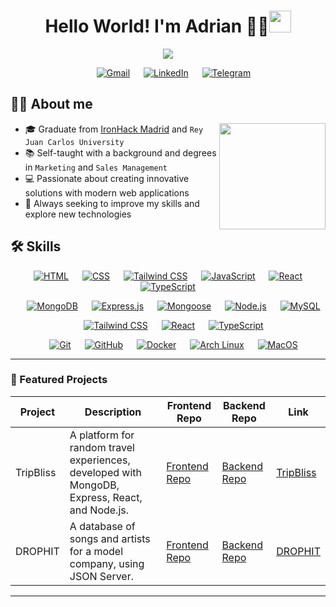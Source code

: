 <h1 align="center">Hello World! I'm Adrian 👨‍💻<img src="https://media.giphy.com/media/hvRJCLFzcasrR4ia7z/giphy.gif" width="35"></h1>
<p align="center">
  <a href="https://github.com/DenverCoder1/readme-typing-svg"><img src="https://readme-typing-svg.herokuapp.com?font=Time+New+Roman&color=%23FF0000&size=25&center=true&vCenter=true&width=600&height=100&lines=Full+Stack+Developer;from+Poland+based+in+Madrid;Focused+on+improving!🚀"></a>
</p>
<p align="center">
    &emsp;
	<a href="mailto:dev.sobota@gmail.com"><img src="https://img.shields.io/badge/Gmail-%23EA4335.svg?style=plastic&logo=gmail&logoColor=white" alt="Gmail"/></a>
    &emsp;
	<a href="https://www.linkedin.com/in/adriansobota"><img src="https://img.shields.io/badge/LinkedIn-%230A66C2.svg?style=plastic&logo=linkedin&logoColor=white" alt="LinkedIn"/></a>
    &emsp;
	<a href="https://t.me/Sobota"><img src="https://img.shields.io/badge/Telegram-%232CA5E0.svg?style=plastic&logo=telegram&logoColor=white" alt="Telegram"/></a>
</p>

## 🙋‍♂️ About me

<picture> <img align="right" src="https://www.freecodecamp.org/news/content/images/2020/02/brett-rambo-thumbs-up.gif" width=170px></picture>

- 🎓 Graduate from <a href="https://www.ironhack.com/">IronHack Madrid</a> and `Rey Juan Carlos University`
- 📚 Self-taught with a background and degrees in `Marketing` and `Sales Management`
- 💻 Passionate about creating innovative solutions with modern web applications
- 🔎 Always seeking to improve my skills and explore new technologies

## 🛠️ Skills
<p align="center"> 
  &emsp;
    <a href="https://developer.mozilla.org/en-US/docs/Web/HTML" target="_blank"><img alt="HTML" src="https://img.shields.io/badge/HTML5%20-%23E34F26.svg?style=plastic&logo=html5&logoColor=white"></a>
    &emsp;
  <a href="https://developer.mozilla.org/en-US/docs/Web/CSS" target="_blank"><img alt="CSS" src="https://img.shields.io/badge/CSS%20-%231572B6.svg?style=plastic&logo=css3&logoColor=white"></a>
    &emsp;
  <a href="https://tailwindcss.com/" target="_blank"><img alt="Tailwind CSS" src="https://img.shields.io/badge/Tailwind%20CSS-%2306B6D4.svg?style=plastic&logo=tailwindcss&logoColor=white"></a>
    &emsp;
  <a href="https://developer.mozilla.org/en-US/docs/Web/JavaScript" target="_blank"><img alt="JavaScript" src="https://img.shields.io/badge/JavaScript%20-%23F7DF1E.svg?style=plastic&logo=javascript&logoColor=black"></a>
    &emsp;
  <a href="https://reactjs.org/" target="_blank"><img alt="React" src="https://img.shields.io/badge/React-%2361DAFB.svg?style=plastic&logo=react&logoColor=black"></a>
    &emsp;
  <a href="https://www.typescriptlang.org/" target="_blank"><img alt="TypeScript" src="https://img.shields.io/badge/TypeScript-%23007ACC.svg?style=plastic&logo=typescript&logoColor=white"></a>
</p>

<p align="center"> 
  &emsp;
  <a href="https://www.mongodb.com/" target="_blank"><img alt="MongoDB" src="https://img.shields.io/badge/MongoDB-%2347A248.svg?style=plastic&logo=mongodb&logoColor=white"></a>
  &emsp;
  <a href="https://expressjs.com/" target="_blank"><img alt="Express.js" src="https://img.shields.io/badge/Express.js%20-%23404d59.svg?style=plastic&logo=express&logoColor=white"></a>
  &emsp;
  <a href="https://mongoosejs.com/" target="_blank"><img alt="Mongoose" src="https://img.shields.io/badge/Mongoose-%23880000.svg?style=plastic&logo=mongoose&logoColor=white"></a>
  &emsp;
  <a href="https://nodejs.org/" target="_blank"><img alt="Node.js" src="https://img.shields.io/badge/Node.js%20-%2343853D.svg?style=plastic&logo=node.js&logoColor=white"></a>
  &emsp;
  <a href="https://www.mysql.com/" target="_blank"><img alt="MySQL" src="https://img.shields.io/badge/MySQL-%234479A1.svg?style=plastic&logo=mysql&logoColor=white"></a>
</p>

<p align="center">
  &emsp;
  <a href="https://tailwindcss.com/" target="_blank"><img alt="Tailwind CSS" src="https://img.shields.io/badge/Tailwind%20CSS-%2306B6D4.svg?style=plastic&logo=tailwindcss&logoColor=white"></a>
  &emsp;
  <a href="https://reactjs.org/" target="_blank"><img alt="React" src="https://img.shields.io/badge/React-%2361DAFB.svg?style=plastic&logo=react&logoColor=black"></a>
  &emsp;
  <a href="https://www.typescriptlang.org/" target="_blank"><img alt="TypeScript" src="https://img.shields.io/badge/TypeScript-%23007ACC.svg?style=plastic&logo=typescript&logoColor=white"></a>
</p>

<p align="center">
  &emsp;
    <a href="#"><img alt="Git" src="https://img.shields.io/badge/Git%20-%23F05033.svg?style=plastic&logo=git&logoColor=white"></a>
  &emsp;
    <a href="#"><img alt="GitHub" src="https://img.shields.io/badge/GitHub-%23181717.svg?style=plastic&logo=github&logoColor=white"></a>
  &emsp;
    <a href="#"><img alt="Docker" src="https://img.shields.io/badge/Docker-%232496ED.svg?style=plastic&logo=docker&logoColor=white"></a>
  &emsp;
    <a href="#"><img alt="Arch Linux" src="https://img.shields.io/badge/Arch%20Linux-1793D1?style=plastic&logo=arch-linux&logoColor=white"></a>
  &emsp;
    <a href="#"><img alt="MacOS" src="https://img.shields.io/badge/macOS-000000?style=plastic&logo=apple&logoColor=white"></a>
</p>

---

### 💼 Featured Projects

| Project   | Description                                                                                                                                      | Frontend Repo                                                                                                     | Backend Repo                                                                                                      | Link                        |
|------------|--------------------------------------------------------------------------------------------------------------------------------------------------|-------------------------------------------------------------------------------------------------------------------|-------------------------------------------------------------------------------------------------------------------|-------------------------------|
| TripBliss  | A platform for random travel experiences, developed with MongoDB, Express, React, and Node.js.                                                            | [Frontend Repo](https://github.com/CristinaColomoiets/random-experience-client)                                    | [Backend Repo](https://github.com/CristinaColomoiets/random-experience-server)                                    | [TripBliss](https://trip-bliss.netlify.app/) |
| DROPHIT    | A database of songs and artists for a model company, using JSON Server.                                                          | [Frontend Repo](https://github.com/ernohilarion/Project-Client)                                                   | [Backend Repo](https://github.com/ernohilarion/Project-Server)                                                    | [DROPHIT](https://drop-hit.netlify.app/)      |

---